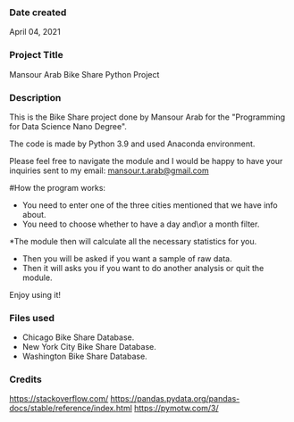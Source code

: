 ### Date created
April 04, 2021

### Project Title
Mansour Arab Bike Share Python Project

### Description
This is the Bike Share project done by Mansour Arab for the "Programming for Data Science Nano Degree".

The code is made by Python 3.9 and used Anaconda environment.

Please feel free to navigate the module and I would be happy to have your inquiries sent to my email: mansour.t.arab@gmail.com

#How the program works:
- You need to enter one of the three cities mentioned that we have info about.
- You need to choose whether to have a day and\or a month filter.

*The module then will calculate all the necessary statistics for you.

- Then you will be asked if you want a sample of raw data.
- Then it will asks you if you want to do another analysis or quit the module.

Enjoy using it!  





### Files used
- Chicago Bike Share Database.
- New York City Bike Share Database.
- Washington Bike Share Database.


### Credits
https://stackoverflow.com/
https://pandas.pydata.org/pandas-docs/stable/reference/index.html
https://pymotw.com/3/

